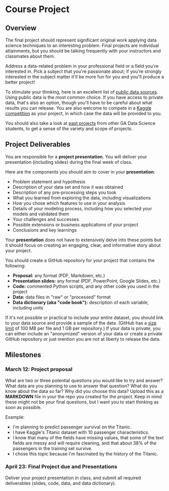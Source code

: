 # Course Project


## Overview

The final project should represent significant original work applying data science techniques to an interesting problem. Final projects are individual attainments, but you should be talking frequently with your instructors and classmates about them.

Address a data-related problem in your professional field or a field you're interested in. Pick a subject that you're passionate about; if you're strongly interested in the subject matter it'll be more fun for you and you'll produce a better project!

To stimulate your thinking, here is an excellent list of [public data sources](public_data.md). Using public data is the most common choice. If you have access to private data, that's also an option, though you'll have to be careful about what results you can release. You are also welcome to compete in a [Kaggle competition](http://www.kaggle.com/) as your project, in which case the data will be provided to you.

You should also take a look at [past projects](projects/project-examples.md) from other GA Data Science students, to get a sense of the variety and scope of projects.


## Project Deliverables

You are responsible for a **project presentation**. You will deliver your presentation (including slides) during the final week of class.

Here are the components you should aim to cover in your **presentation**:

* Problem statement and hypothesis
* Description of your data set and how it was obtained
* Description of any pre-processing steps you took
* What you learned from exploring the data, including visualizations
* How you chose which features to use in your analysis
* Details of your modeling process, including how you selected your models and validated them
* Your challenges and successes
* Possible extensions or business applications of your project
* Conclusions and key learnings

Your **presentation** does not have to extensively delve into these points but it should focus on creating an engaging, clear, and informative story about your project.

You should create a GitHub repository for your project that contains the following:

* **Proposal:** any format (PDF, Markdown, etc.)
* **Presentation slides:** any format (PDF, PowerPoint, Google Slides, etc.)
* **Code:** commented Python scripts, and any other code you used in the project
* **Data:** data files in "raw" or "processed" format
* **Data dictionary (aka "code book"):** description of each variable, including units

If it's not possible or practical to include your entire dataset, you should link to your data source and provide a sample of the data. (GitHub has a [size limit](https://help.github.com/articles/what-is-my-disk-quota/) of 100 MB per file and 1 GB per repository.) If your data is private, you can either include an "anonymized" version of your data or create a private GitHub repository or just mention you are not at liberty to release the data.


## Milestones


### March 12: Project proposal

What are two or three potential questions you would like to try and answer? What data are you planning to use to answer that question? What do you know about the data so far? Why did you choose this data? Upload this as a **MARKDOWN** file in your the repo you created for the project. Keep in mind these might not be your final questions, but I want you to start thinking as soon as possible. 

Example:

* I'm planning to predict passenger survival on the Titanic.
* I have Kaggle's Titanic dataset with 10 passenger characteristics.
* I know that many of the fields have missing values, that some of the text fields are messy and will require cleaning, and that about 38% of the passengers in the training set survive.
* I chose this topic because I'm fascinated by the history of the Titanic.


### April 23: Final Project due and Presentations

Deliver your project presentation in class, and submit all required deliverables (slides, code, data, and data dictionary).
